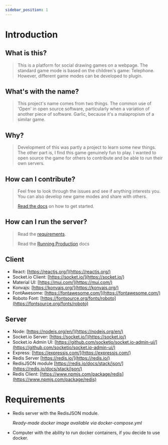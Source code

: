 ```yaml
---
sidebar_position: 1
---
```


# Introduction

## What is this?

> This is a platform for social drawing games on a webpage.
> The standard game mode is based on the children's game: Telephone.
> However, different game modes can be developed to plugin.

## What's with the name?

> This project's name comes from two things. The common use of 'Open' in
> open source software, particularly when a variation of another piece of software.
> Garlic, because it's a malapropism of a similar game.

## Why?

> Development of this was partly a project to learn some new things.
> The other part is, I find this game genuinely fun to play. I wanted to
> open source the game for others to contribute and be able to run
> their own servers.

## How can I contribute?

> Feel free to look through the issues and see if anything interests you.
> You can also develop new game modes and share with others.
>
> [Read the docs](development) on how to get started.

## How can I run the server?

> Read the [requirements](https://opengarlic.site#requirements).
>
> Read the [Running Production](production) docs


## Client

- React: [https://reactjs.org/](https://reactjs.org/)
- Socket.io Client: [https://socket.io/](https://socket.io/)
- Material UI: [https://mui.com/](https://mui.com/)
- Konvajs: [https://konvajs.org/](https://konvajs.org/)
- FontAwesome: [https://fontawesome.com/](https://fontawesome.com/)
- Roboto Font: [https://fontsource.org/fonts/roboto](https://fontsource.org/fonts/roboto)

## Server

- Node: [https://nodejs.org/en/](https://nodejs.org/en/)
- Socket.io Server: [https://socket.io/](https://socket.io/)
- Socket.io Admin UI: [https://github.com/socketio/socket.io-admin-ui/](https://github.com/socketio/socket.io-admin-ui/)
- Express: [https://expressjs.com/](https://expressjs.com/)
- Redis Server [https://redis.io/](https://redis.io/)
- RedisJSON module [https://redis.io/docs/stack/json/](https://redis.io/docs/stack/json/)
- Redis Client: [https://www.npmjs.com/package/redis](https://www.npmjs.com/package/redis)

# Requirements

- Redis server with the RedisJSON module.

  *Ready-made docker image available via docker-compose.yml*

- Computer with the ability to run docker containers, if you decide to use docker.
